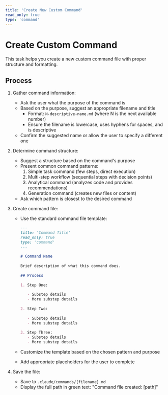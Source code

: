 ```yaml
---
title: 'Create New Custom Command'
read_only: true
type: 'command'
---
```


# Create Custom Command

This task helps you create a new custom command file with proper structure and formatting.

## Process

1. Gather command information:

    - Ask the user what the purpose of the command is
    - Based on the purpose, suggest an appropriate filename and title
        - Format: `N-descriptive-name.md` (where N is the next available number)
        - Ensure the filename is lowercase, uses hyphens for spaces, and is descriptive
    - Confirm the suggested name or allow the user to specify a different one

2. Determine command structure:

    - Suggest a structure based on the command's purpose
    - Present common command patterns:
        1. Simple task command (few steps, direct execution)
        2. Multi-step workflow (sequential steps with decision points)
        3. Analytical command (analyzes code and provides recommendations)
        4. Generation command (creates new files or content)
    - Ask which pattern is closest to the desired command

3. Create command file:

    - Use the standard command file template:

      ```markdown
      ---
      title: 'Command Title'
      read_only: true
      type: 'command'
      ---
 
      # Command Name
 
      Brief description of what this command does.
 
      ## Process
 
      1. Step One:
 
         - Substep details
         - More substep details
 
      2. Step Two:
 
         - Substep details
         - More substep details
 
      3. Step Three:
         - Substep details
         - More substep details
      ```

    - Customize the template based on the chosen pattern and purpose
    - Add appropriate placeholders for the user to complete

4. Save the file:

    - Save to `.claude/commands/[filename].md`
    - Display the full path in green text: "Command file created: [path]"
